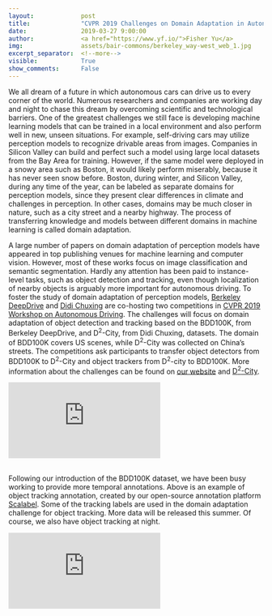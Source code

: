 ```yaml
---
layout:             post
title:              "CVPR 2019 Challenges on Domain Adaptation in Autonomous Driving"
date:               2019-03-27 9:00:00
author:             <a href="https://www.yf.io/">Fisher Yu</a>
img:                assets/bair-commons/berkeley_way-west_web_1.jpg
excerpt_separator:  <!--more-->
visible:            True
show_comments:      False
---
```



We all dream of a future in which autonomous cars can drive us to every corner
of the world. Numerous researchers and companies are working day and night to
chase this dream by overcoming scientific and technological barriers. One of the
greatest challenges we still face is developing machine learning models that can
be trained in a local environment and also perform well in new, unseen
situations. For example, self-driving cars may utilize perception models to
recognize drivable areas from images. Companies in Silicon Valley can build and
perfect such a model using large local datasets from the Bay Area for training.
However, if the same model were deployed in a snowy area such as Boston, it
would likely perform miserably, because it has never seen snow before. Boston,
during winter, and Silicon Valley, during any time of the year, can be labeled
as separate domains for perception models, since they present clear differences
in climate and challenges in perception. In other cases, domains may be much
closer in nature, such as a city street and a nearby highway. The process of
transferring knowledge and models between different domains in machine learning
is called domain adaptation.

A large number of papers on domain adaptation of perception models have appeared
in top publishing venues for machine learning and computer vision. However, most
of these works focus on image classification and semantic segmentation. Hardly
any attention has been paid to instance-level tasks, such as object detection
and tracking, even though localization of nearby objects is arguably more
important for autonomous driving. To foster the study of domain adaptation of
perception models, <a href="https://deepdrive.berkeley.edu/">Berkeley
DeepDrive</a> and <a href="https://didiglobal.com/">Didi Chuxing</a> are
co-hosting two competitions in <a href="http://wad.vision">CVPR 2019 Workshop on
Autonomous Driving</a>. The challenges will focus on domain adaptation of object
detection and tracking based on the BDD100K, from Berkeley DeepDrive, and
D<sup>2</sup>-City, from Didi Chuxing, datasets. The domain of BDD100K covers US
scenes, while D<sup>2</sup>-City was collected on China’s streets. The
competitions ask participants to transfer object detectors from BDD100K to
D<sup>2</sup>-City and object trackers from D<sup>2</sup>-city to BDD100K. More
information about the challenges can be found on <a
href="https://bdd-data.berkeley.edu/wad-2019.html">our website</a> and <a
href="https://outreach.didichuxing.com/d2city">D<sup>2</sup>-City</a>.

<div class="videoWrapper">
  <iframe src="https://www.youtube.com/embed/X5RjE--TUGs?rel=0" frameborder="0" allowfullscreen=""></iframe>
</div>
<br>

Following our introduction of the BDD100K dataset, we have been busy working to
provide more temporal annotations. Above is an example of object tracking
annotation, created by our open-source annotation platform <a
href="https://www.scalabel.ai">Scalabel</a>. Some of the tracking labels are
used in the domain adaptation challenge for object tracking. More data will be
released this summer. Of course, we also have object tracking at night.

<div class="videoWrapper">
  <iframe src="https://www.youtube.com/embed/gA7dvJW_il0?rel=0" frameborder="0" allowfullscreen=""></iframe>
</div>
